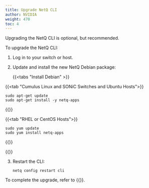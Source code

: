```yaml
---
title: Upgrade NetQ CLI
author: NVIDIA
weight: 470
toc: 4
---
```


Upgrading the NetQ CLI is optional, but recommended.

To upgrade the NetQ CLI:

1. Log in to your switch or host.

2. Update and install the new NetQ Debian package:

    {{<tabs "Install Debian" >}}

{{<tab "Cumulus Linux and SONiC Switches and Ubuntu Hosts">}}

```
sudo apt-get update
sudo apt-get install -y netq-apps
```

{{</tab>}}

{{<tab "RHEL or CentOS Hosts">}}

```
sudo yum update
sudo yum install netq-apps
```

{{</tab>}}

{{</tabs>}}

3. Restart the CLI:

    ```
    netq config restart cli
    ```

To complete the upgrade, refer to {{<link url="Install-NetQ-CLI/#configure-the-netq-cli" text="Configure the NetQ CLI">}}.

